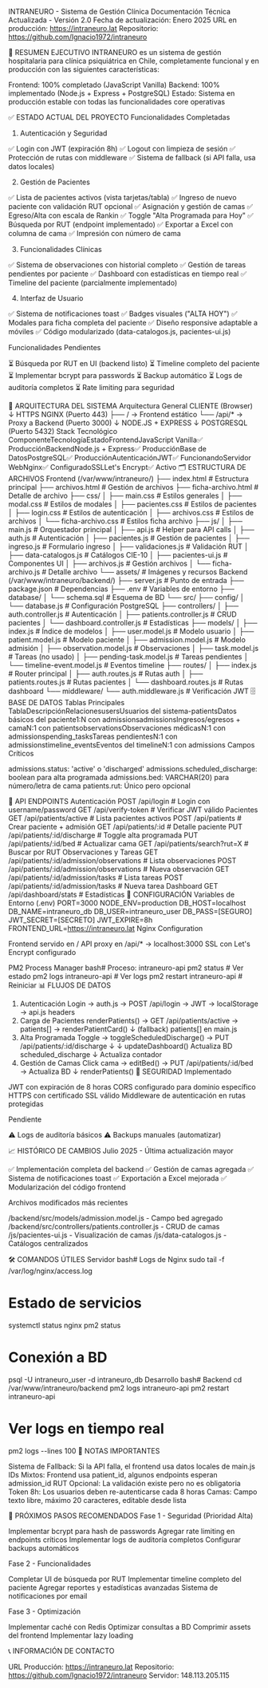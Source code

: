 INTRANEURO - Sistema de Gestión Clínica
Documentación Técnica Actualizada - Versión 2.0
Fecha de actualización: Enero 2025
URL en producción: https://intraneuro.lat
Repositorio: https://github.com/Ignacio1972/intraneuro

🎯 RESUMEN EJECUTIVO
INTRANEURO es un sistema de gestión hospitalaria para clínica psiquiátrica en Chile, completamente funcional y en producción con las siguientes características:

Frontend: 100% completado (JavaScript Vanilla)
Backend: 100% implementado (Node.js + Express + PostgreSQL)
Estado: Sistema en producción estable con todas las funcionalidades core operativas

✅ ESTADO ACTUAL DEL PROYECTO
Funcionalidades Completadas
1. Autenticación y Seguridad

✅ Login con JWT (expiración 8h)
✅ Logout con limpieza de sesión
✅ Protección de rutas con middleware
✅ Sistema de fallback (si API falla, usa datos locales)

2. Gestión de Pacientes

✅ Lista de pacientes activos (vista tarjetas/tabla)
✅ Ingreso de nuevo paciente con validación RUT opcional
✅ Asignación y gestión de camas
✅ Egreso/Alta con escala de Rankin
✅ Toggle "Alta Programada para Hoy"
✅ Búsqueda por RUT (endpoint implementado)
✅ Exportar a Excel con columna de cama
✅ Impresión con número de cama

3. Funcionalidades Clínicas

✅ Sistema de observaciones con historial completo
✅ Gestión de tareas pendientes por paciente
✅ Dashboard con estadísticas en tiempo real
✅ Timeline del paciente (parcialmente implementado)

4. Interfaz de Usuario

✅ Sistema de notificaciones toast
✅ Badges visuales ("ALTA HOY")
✅ Modales para ficha completa del paciente
✅ Diseño responsive adaptable a móviles
✅ Código modularizado (data-catalogos.js, pacientes-ui.js)

Funcionalidades Pendientes

⏳ Búsqueda por RUT en UI (backend listo)
⏳ Timeline completo del paciente
⏳ Implementar bcrypt para passwords
⏳ Backup automático
⏳ Logs de auditoría completos
⏳ Rate limiting para seguridad

📁 ARQUITECTURA DEL SISTEMA
Arquitectura General
CLIENTE (Browser)
    ↓ HTTPS
NGINX (Puerto 443)
    ├── / → Frontend estático
    └── /api/* → Proxy a Backend (Puerto 3000)
                    ↓
            NODE.JS + EXPRESS
                    ↓
            POSTGRESQL (Puerto 5432)
Stack Tecnológico
ComponenteTecnologíaEstadoFrontendJavaScript Vanilla✅ ProducciónBackendNode.js + Express✅ ProducciónBase de DatosPostgreSQL✅ ProducciónAutenticaciónJWT✅ FuncionandoServidor WebNginx✅ ConfiguradoSSLLet's Encrypt✅ Activo
🗂️ ESTRUCTURA DE ARCHIVOS
Frontend (/var/www/intraneuro/)
├── index.html              # Estructura principal
├── archivos.html          # Gestión de archivos
├── ficha-archivo.html     # Detalle de archivo
├── css/
│   ├── main.css           # Estilos generales
│   ├── modal.css          # Estilos de modales
│   ├── pacientes.css      # Estilos de pacientes
│   ├── login.css          # Estilos de autenticación
│   ├── archivos.css       # Estilos de archivos
│   └── ficha-archivo.css  # Estilos ficha archivo
├── js/
│   ├── main.js            # Orquestador principal
│   ├── api.js             # Helper para API calls
│   ├── auth.js            # Autenticación
│   ├── pacientes.js       # Gestión de pacientes
│   ├── ingreso.js         # Formulario ingreso
│   ├── validaciones.js    # Validación RUT
│   ├── data-catalogos.js  # Catálogos CIE-10
│   ├── pacientes-ui.js    # Componentes UI
│   ├── archivos.js        # Gestión archivos
│   └── ficha-archivo.js   # Detalle archivo
└── assets/                # Imágenes y recursos
Backend (/var/www/intraneuro/backend/)
├── server.js              # Punto de entrada
├── package.json          # Dependencias
├── .env                  # Variables de entorno
├── database/
│   └── schema.sql        # Esquema de BD
└── src/
    ├── config/
    │   └── database.js   # Configuración PostgreSQL
    ├── controllers/
    │   ├── auth.controller.js       # Autenticación
    │   ├── patients.controller.js   # CRUD pacientes
    │   └── dashboard.controller.js  # Estadísticas
    ├── models/
    │   ├── index.js              # Índice de modelos
    │   ├── user.model.js         # Modelo usuario
    │   ├── patient.model.js      # Modelo paciente
    │   ├── admission.model.js    # Modelo admisión
    │   ├── observation.model.js  # Observaciones
    │   ├── task.model.js         # Tareas (no usado)
    │   ├── pending-task.model.js # Tareas pendientes
    │   └── timeline-event.model.js # Eventos timeline
    ├── routes/
    │   ├── index.js              # Router principal
    │   ├── auth.routes.js        # Rutas auth
    │   ├── patients.routes.js    # Rutas pacientes
    │   └── dashboard.routes.js   # Rutas dashboard
    └── middleware/
        └── auth.middleware.js    # Verificación JWT
🗄️ BASE DE DATOS
Tablas Principales
TablaDescripciónRelacionesusersUsuarios del sistema-patientsDatos básicos del paciente1:N con admissionsadmissionsIngresos/egresos + camaN:1 con patientsobservationsObservaciones médicasN:1 con admissionspending_tasksTareas pendientesN:1 con admissionstimeline_eventsEventos del timelineN:1 con admissions
Campos Críticos

admissions.status: 'active' o 'discharged'
admissions.scheduled_discharge: boolean para alta programada
admissions.bed: VARCHAR(20) para número/letra de cama
patients.rut: Único pero opcional

🚀 API ENDPOINTS
Autenticación
POST   /api/login                    # Login con username/password
GET    /api/verify-token            # Verificar JWT válido
Pacientes
GET    /api/patients/active         # Lista pacientes activos
POST   /api/patients                # Crear paciente + admisión
GET    /api/patients/:id            # Detalle paciente
PUT    /api/patients/:id/discharge  # Toggle alta programada
PUT    /api/patients/:id/bed        # Actualizar cama
GET    /api/patients/search?rut=X   # Buscar por RUT
Observaciones y Tareas
GET    /api/patients/:id/admission/observations  # Lista observaciones
POST   /api/patients/:id/admission/observations  # Nueva observación
GET    /api/patients/:id/admission/tasks        # Lista tareas
POST   /api/patients/:id/admission/tasks        # Nueva tarea
Dashboard
GET    /api/dashboard/stats         # Estadísticas
🔧 CONFIGURACIÓN
Variables de Entorno (.env)
PORT=3000
NODE_ENV=production
DB_HOST=localhost
DB_NAME=intraneuro_db
DB_USER=intraneuro_user
DB_PASS=[SEGURO]
JWT_SECRET=[SECRETO]
JWT_EXPIRE=8h
FRONTEND_URL=https://intraneuro.lat
Nginx Configuration

Frontend servido en /
API proxy en /api/* → localhost:3000
SSL con Let's Encrypt configurado

PM2 Process Manager
bash# Proceso: intraneuro-api
pm2 status              # Ver estado
pm2 logs intraneuro-api # Ver logs
pm2 restart intraneuro-api # Reiniciar
📊 FLUJOS DE DATOS
1. Autenticación
Login → auth.js → POST /api/login → JWT → localStorage → api.js headers
2. Carga de Pacientes
renderPatients() → GET /api/patients/active → patients[] → renderPatientCard()
                            ↓ (fallback)
                      patients[] en main.js
3. Alta Programada
Toggle → toggleScheduledDischarge() → PUT /api/patients/:id/discharge
    ↓                                        ↓
updateDashboard()                    Actualiza BD scheduled_discharge
    ↓
Actualiza contador
4. Gestión de Camas
Click cama → editBed() → PUT /api/patients/:id/bed → Actualiza BD
                                ↓
                        renderPatients()
🔐 SEGURIDAD
Implementado

JWT con expiración de 8 horas
CORS configurado para dominio específico
HTTPS con certificado SSL válido
Middleware de autenticación en rutas protegidas

Pendiente

⚠️ Logs de auditoría básicos
⚠️ Backups manuales (automatizar)

📈 HISTÓRICO DE CAMBIOS
Julio 2025 - Última actualización mayor

✅ Implementación completa del backend
✅ Gestión de camas agregada
✅ Sistema de notificaciones toast
✅ Exportación a Excel mejorada
✅ Modularización del código frontend

Archivos modificados más recientes

/backend/src/models/admission.model.js - Campo bed agregado
/backend/src/controllers/patients.controller.js - CRUD de camas
/js/pacientes-ui.js - Visualización de camas
/js/data-catalogos.js - Catálogos centralizados

🛠️ COMANDOS ÚTILES
Servidor
bash# Logs de Nginx
sudo tail -f /var/log/nginx/access.log

# Estado de servicios
systemctl status nginx
pm2 status

# Conexión a BD
psql -U intraneuro_user -d intraneuro_db
Desarrollo
bash# Backend
cd /var/www/intraneuro/backend
pm2 logs intraneuro-api
pm2 restart intraneuro-api

# Ver logs en tiempo real
pm2 logs --lines 100
📝 NOTAS IMPORTANTES

Sistema de Fallback: Si la API falla, el frontend usa datos locales de main.js
IDs Mixtos: Frontend usa patient_id, algunos endpoints esperan admission_id
RUT Opcional: La validación existe pero no es obligatoria
Token 8h: Los usuarios deben re-autenticarse cada 8 horas
Camas: Campo texto libre, máximo 20 caracteres, editable desde lista

🚦 PRÓXIMOS PASOS RECOMENDADOS
Fase 1 - Seguridad (Prioridad Alta)

Implementar bcrypt para hash de passwords
Agregar rate limiting en endpoints críticos
Implementar logs de auditoría completos
Configurar backups automáticos

Fase 2 - Funcionalidades

Completar UI de búsqueda por RUT
Implementar timeline completo del paciente
Agregar reportes y estadísticas avanzadas
Sistema de notificaciones por email

Fase 3 - Optimización

Implementar caché con Redis
Optimizar consultas a BD
Comprimir assets del frontend
Implementar lazy loading

📞 INFORMACIÓN DE CONTACTO

URL Producción: https://intraneuro.lat
Repositorio: https://github.com/Ignacio1972/intraneuro
Servidor: 148.113.205.115